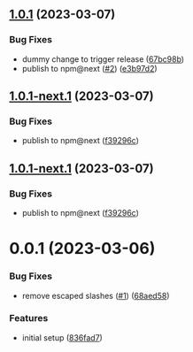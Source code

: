 ## [1.0.1](https://github.com/warp-ds/release-playground/compare/v1.0.0...v1.0.1) (2023-03-07)


### Bug Fixes

* dummy change to trigger release ([67bc98b](https://github.com/warp-ds/release-playground/commit/67bc98b6955a0f633320973a7dd0506c0dc35423))
* publish to npm@next ([#2](https://github.com/warp-ds/release-playground/issues/2)) ([e3b97d2](https://github.com/warp-ds/release-playground/commit/e3b97d2bef5a4580b32269f74d74619d7dd6ba29))

## [1.0.1-next.1](https://github.com/warp-ds/release-playground/compare/v1.0.0...v1.0.1-next.1) (2023-03-07)


### Bug Fixes

* publish to npm@next ([f39296c](https://github.com/warp-ds/release-playground/commit/f39296c319321fa4de722b6f71aa2f51afa34b1f))

## [1.0.1-next.1](https://github.com/warp-ds/release-playground/compare/v1.0.0...v1.0.1-next.1) (2023-03-07)


### Bug Fixes

* publish to npm@next ([f39296c](https://github.com/warp-ds/release-playground/commit/f39296c319321fa4de722b6f71aa2f51afa34b1f))

# 0.0.1 (2023-03-06)


### Bug Fixes

* remove escaped slashes ([#1](https://github.com/warp-ds/release-playground/issues/1)) ([68aed58](https://github.com/warp-ds/release-playground/commit/68aed5844e171c66dbae7c1e73793c16e9039ba0))


### Features

* initial setup ([836fad7](https://github.com/warp-ds/release-playground/commit/836fad7f7aef072e600707f39796d2d82cf03bf4))
